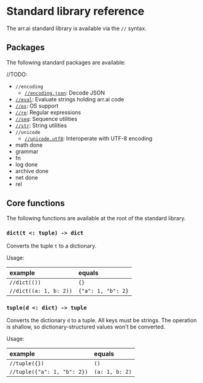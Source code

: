 # Standard library reference

The arr.ai standard library is available via the `//` syntax.

## Packages

The following standard packages are available:

//TODO:
- `//encoding`
  - [`//encoding.json`](std-encoding-json.md): Decode JSON
- [`//eval`](std-eval.md): Evaluate strings holding arr.ai code
- [`//os`](std-os.md): OS support
- [`//re`](std-re.md): Regular expressions
- [`//seq`](std-seq.md): Sequence utilities
- [`//str`](std-str.md): String utilities
- `//unicode`
  - [`//unicode.utf8`](std-unicode-utf8.md): Interoperate with UTF-8 encoding
- math done
- grammar
- fn
- log done
- archive done
- net done
- rel

## Core functions

The following functions are available at the root of the standard library.

### `dict(t <: tuple) -> dict`

Converts the tuple `t` to a dictionary.

Usage:

| example | equals |
|:-|:-|
|`//dict(())` | `{}` |
| `//dict((a: 1, b: 2))` | `{"a": 1, "b": 2}` |

### `tuple(d <: dict) -> tuple`

Converts the dictionary `d` to a tuple. All keys must be strings. The
operation is shallow, so dictionary-structured values won't be converted.

Usage:

| example | equals |
|:-|:-|
|`//tuple({})` | `()`|
| `//tuple({"a": 1, "b": 2})` | `(a: 1, b: 2)` |
